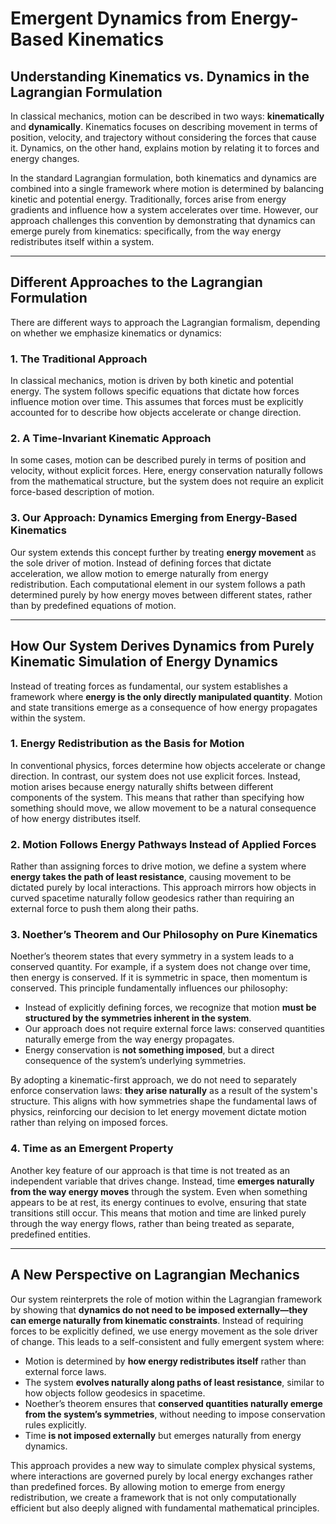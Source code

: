 # **Emergent Dynamics from Energy-Based Kinematics**

## **Understanding Kinematics vs. Dynamics in the Lagrangian Formulation**

In classical mechanics, motion can be described in two ways: **kinematically** and **dynamically**. Kinematics focuses on describing movement in terms of position, velocity, and trajectory without considering the forces that cause it. Dynamics, on the other hand, explains motion by relating it to forces and energy changes.

In the standard Lagrangian formulation, both kinematics and dynamics are combined into a single framework where motion is determined by balancing kinetic and potential energy. Traditionally, forces arise from energy gradients and influence how a system accelerates over time. However, our approach challenges this convention by demonstrating that dynamics can emerge purely from kinematics: specifically, from the way energy redistributes itself within a system.

---

## **Different Approaches to the Lagrangian Formulation**

There are different ways to approach the Lagrangian formalism, depending on whether we emphasize kinematics or dynamics:

### 1. The Traditional Approach

In classical mechanics, motion is driven by both kinetic and potential energy. The system follows specific equations that dictate how forces influence motion over time. This assumes that forces must be explicitly accounted for to describe how objects accelerate or change direction.

### 2. A Time-Invariant Kinematic Approach

In some cases, motion can be described purely in terms of position and velocity, without explicit forces. Here, energy conservation naturally follows from the mathematical structure, but the system does not require an explicit force-based description of motion.

### 3. Our Approach: Dynamics Emerging from Energy-Based Kinematics

Our system extends this concept further by treating **energy movement** as the sole driver of motion. Instead of defining forces that dictate acceleration, we allow motion to emerge naturally from energy redistribution. Each computational element in our system follows a path determined purely by how energy moves between different states, rather than by predefined equations of motion.

---

## **How Our System Derives Dynamics from Purely Kinematic Simulation of Energy Dynamics**

Instead of treating forces as fundamental, our system establishes a framework where **energy is the only directly manipulated quantity**. Motion and state transitions emerge as a consequence of how energy propagates within the system.

### **1. Energy Redistribution as the Basis for Motion**
In conventional physics, forces determine how objects accelerate or change direction. In contrast, our system does not use explicit forces. Instead, motion arises because energy naturally shifts between different components of the system. This means that rather than specifying how something should move, we allow movement to be a natural consequence of how energy distributes itself.

### **2. Motion Follows Energy Pathways Instead of Applied Forces**
Rather than assigning forces to drive motion, we define a system where **energy takes the path of least resistance**, causing movement to be dictated purely by local interactions. This approach mirrors how objects in curved spacetime naturally follow geodesics rather than requiring an external force to push them along their paths.

### **3. Noether’s Theorem and Our Philosophy on Pure Kinematics**
Noether’s theorem states that every symmetry in a system leads to a conserved quantity. For example, if a system does not change over time, then energy is conserved. If it is symmetric in space, then momentum is conserved. This principle fundamentally influences our philosophy: 

- Instead of explicitly defining forces, we recognize that motion **must be structured by the symmetries inherent in the system**.  
- Our approach does not require external force laws: conserved quantities naturally emerge from the way energy propagates.  
- Energy conservation is **not something imposed**, but a direct consequence of the system’s underlying symmetries.  

By adopting a kinematic-first approach, we do not need to separately enforce conservation laws: **they arise naturally** as a result of the system's structure. This aligns with how symmetries shape the fundamental laws of physics, reinforcing our decision to let energy movement dictate motion rather than relying on imposed forces.

### **4. Time as an Emergent Property**
Another key feature of our approach is that time is not treated as an independent variable that drives change. Instead, time **emerges naturally from the way energy moves** through the system. Even when something appears to be at rest, its energy continues to evolve, ensuring that state transitions still occur. This means that motion and time are linked purely through the way energy flows, rather than being treated as separate, predefined entities.

---

## **A New Perspective on Lagrangian Mechanics**
Our system reinterprets the role of motion within the Lagrangian framework by showing that **dynamics do not need to be imposed externally—they can emerge naturally from kinematic constraints**. Instead of requiring forces to be explicitly defined, we use energy movement as the sole driver of change. This leads to a self-consistent and fully emergent system where:

- Motion is determined by **how energy redistributes itself** rather than external force laws.
- The system **evolves naturally along paths of least resistance**, similar to how objects follow geodesics in spacetime.
- Noether’s theorem ensures that **conserved quantities naturally emerge from the system’s symmetries**, without needing to impose conservation rules explicitly.
- Time **is not imposed externally** but emerges naturally from energy dynamics.

This approach provides a new way to simulate complex physical systems, where interactions are governed purely by local energy exchanges rather than predefined forces. By allowing motion to emerge from energy redistribution, we create a framework that is not only computationally efficient but also deeply aligned with fundamental mathematical principles.